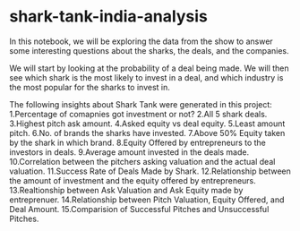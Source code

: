 # shark-tank-india-analysis
In this notebook, we will be exploring the data from the show to answer some interesting questions about the sharks, the deals, and the companies.

We will start by looking at the probability of a deal being made. We will then see which shark is the most likely to invest in a deal, and which industry is the most popular for the sharks to invest in.

The following insights about Shark Tank were generated in this project:
1.Percentage of comapnies got investment or not?
2.All 5 shark deals.
3.Highest pitch ask amount.
4.Asked equity vs deal equity.
5.Least amount pitch.
6.No. of brands the sharks have invested.
7.Above 50% Equity taken by the shark in which brand.
8.Equity Offered by entrepreneurs to the investors in deals.
9.Average amount invested in the deals made.
10.Correlation between the pitchers asking valuation and the actual deal valuation.
11.Success Rate of Deals Made by Shark.
12.Relationship between the amount of investment and the equity offered by entrepreneurs.
13.Realtionship between Ask Valuation and Ask Equity made by entreprenuer.
14.Relationship between Pitch Valuation, Equity Offered, and Deal Amount.
15.Comparision of Successful Pitches and Unsuccessful Pitches.
